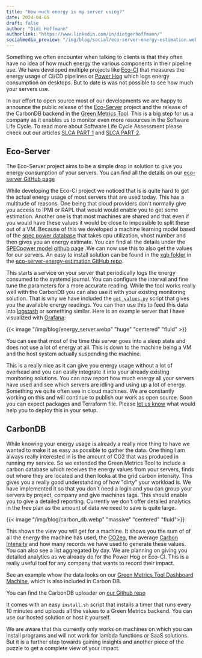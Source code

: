 ```yaml
---
title: "How much energy is my server using?"
date: 2024-04-05
draft: false
author: "Didi Hoffmann"
authorlink: "https://www.linkedin.com/in/dietgerhoffmann/"
socialmedia_preview: "/img/blog/social/eco-server-energy-estimation.webp"
---
```


Something we often encounter when talking to clients is that they often have no idea of how much energy the various components in their pipeline use. We have developed multiple projects like [Eco-CI](https://www.green-coding.io/projects/eco-ci/) that measures the energy usage of CI/CD pipelines or [Power Hog](https://www.green-coding.io/projects/power-hog/) which logs energy consumption on desktops. But to date is was not possible to see how much your servers use.

In our effort to open source most of our developments we are happy to announce the public release of the [Eco-Server](https://github.com/green-coding-solutions/eco-server-energy-estimation) project and the release of the CarbonDB backend in the [Green Metrics Tool](https://www.green-coding.io/projects/green-metrics-tool/). This is a big step for us a company as it enables us to monitor even more resources in the Software Life Cycle. To read more about Software Life Cycle Assessment please check out our articles [SLCA PART 1](/blog/software-life-cycle-assessment/) and [SLCA PART 2](/blog/carbon-aware-development/).

## Eco-Server

The Eco-Server project aims to be a simple drop in solution to give you energy consumption of your servers. You can find all the details on our [eco-server GitHub page](https://github.com/green-coding-solutions/eco-server-energy-estimation)

While developing the Eco-CI project we noticed that is is quite hard to get the actual energy usage of most servers that are used today. This has a multitude of reasons. One being that cloud providers don't normally give you access to IPMI or RAPL that would would enable you to get some estimation. Another one is that most machines are shared and that even if you would have these values it would be close to impossible to split these out of a VM. Because of this we developed a machine learning model based of the [spec power database](https://www.spec.org/benchmarks.html#cpu) that takes cpu utilization, vhost number and then gives you an energy estimate. You can find all the details under the [SPECpower model github page](https://github.com/green-coding-solutions/spec-power-model) .We can now use this to also get the values for our servers. An easy to install solution can be found in the [xgb folder](https://github.com/green-coding-solutions/eco-server-energy-estimation/tree/main/xgb) in the [eco-server-energy-estimation GitHub repo](https://github.com/green-coding-solutions/eco-server-energy-estimation).

This starts a service on your server that periodically logs the energy consumed to the systemd journal. You can configure the interval and fine tune the parameters for a more accurate reading. While the tool works really well with the CarbonDB you can also use it with your existing monitoring solution. That is why we have included the [`get_values.py`](https://github.com/green-coding-solutions/eco-server-energy-estimation/blob/main/xgb/get_values.py) script that gives you the available energy readings. You can then use this to feed this data into [logstash](https://www.elastic.co/logstash) or something similar. Here is an example server that I have visualized with [Grafana](https://grafana.com/):

{{< image "/img/blog/energy_server.webp" "huge" "centered" "fluid" >}}

You can see that most of the time this server goes into a sleep state and does not use a lot of energy at all. This is down to the machine being a VM and the host system actually suspending the machine.

This is a really nice as it can give you energy usage without a lot of overhead and you can easily integrate it into your already existing monitoring solutions. You can now report how much energy all your servers have used and see which servers are idling and using up a lot of energy. Something we quite often see in cloud machines. We are constantly working on this and will continue to publish our work as open source. Soon you can expect packages and Terraform file. Please [let us know](mailto:info@green-coding.io) what would help you to deploy this in your setup.

## CarbonDB

While knowing your energy usage is already a really nice thing to have we wanted to make it as easy as possible to gather the data. One thing I am always really interested in is the amount of CO2 that was produced in running my service. So we extended the Green Metrics Tool to include a carbon database which receives the energy values from your servers, finds out where they are located and then looks at the grid carbon intensity. This gives you a really good understanding of how "dirty" your workload is. We have implemented it so that you don't need a login and you can group your servers by project, company and give machines tags. This should enable you to give a detailed reporting. Currently we don't offer detailed analytics in the free plan as the amount of data we need to save is quite large.

{{< image "/img/blog/carbon_db.webp" "massive" "centered" "fluid">}}

This shows the view you will get for a machine. It shows you the sum of of all the energy the machine has used, the [CO2eq](https://ec.europa.eu/eurostat/statistics-explained/index.php?title=Glossary:Carbon_dioxide_equivalent), the average [Carbon Intensity](https://en.wikipedia.org/wiki/Emission_intensity) and how many records we have used to generate these values. You can also see a list aggregated by day. We are planning on giving you detailed analytics as we already do for the Power Hog or Eco-CI. This is a really useful tool for any company that wants to record their impact.

See an example whow the data looks on our [Green Metrics Tool Dashboard Machine](https://metrics.green-coding.io/carbondb-details.html?machine_uuid=09015ff3-8a00-47f0-906a-9360b1808d38), which is also included in Carbon DB.

You can find the CarbonDB uploader on [our Github repo](https://github.com/green-coding-solutions/eco-server-energy-estimation/tree/main/carbondb_upload)

It comes with an easy `install.sh` script that installs a timer that runs every 10 minutes and uploads all the values to a Green Metrics backend. You can use our hosted solution or host it yourself.

We are aware that this currently only works on machines on which you can install programs and will not work for lambda functions or SaaS solutions. But it is a further step towards gaining insights and another piece of the puzzle to get a complete view of your impact.
